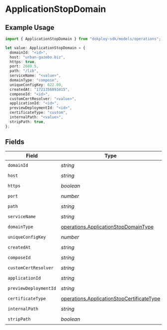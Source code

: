 # ApplicationStopDomain

## Example Usage

```typescript
import { ApplicationStopDomain } from "dokploy-sdk/models/operations";

let value: ApplicationStopDomain = {
  domainId: "<id>",
  host: "urban-gazebo.biz",
  https: true,
  port: 2680.5,
  path: "/lib",
  serviceName: "<value>",
  domainType: "compose",
  uniqueConfigKey: 622.09,
  createdAt: "1721356893415",
  composeId: "<id>",
  customCertResolver: "<value>",
  applicationId: "<id>",
  previewDeploymentId: "<id>",
  certificateType: "custom",
  internalPath: "<value>",
  stripPath: true,
};
```

## Fields

| Field                                                                                                  | Type                                                                                                   | Required                                                                                               | Description                                                                                            |
| ------------------------------------------------------------------------------------------------------ | ------------------------------------------------------------------------------------------------------ | ------------------------------------------------------------------------------------------------------ | ------------------------------------------------------------------------------------------------------ |
| `domainId`                                                                                             | *string*                                                                                               | :heavy_check_mark:                                                                                     | N/A                                                                                                    |
| `host`                                                                                                 | *string*                                                                                               | :heavy_check_mark:                                                                                     | N/A                                                                                                    |
| `https`                                                                                                | *boolean*                                                                                              | :heavy_check_mark:                                                                                     | N/A                                                                                                    |
| `port`                                                                                                 | *number*                                                                                               | :heavy_check_mark:                                                                                     | N/A                                                                                                    |
| `path`                                                                                                 | *string*                                                                                               | :heavy_check_mark:                                                                                     | N/A                                                                                                    |
| `serviceName`                                                                                          | *string*                                                                                               | :heavy_check_mark:                                                                                     | N/A                                                                                                    |
| `domainType`                                                                                           | [operations.ApplicationStopDomainType](../../models/operations/applicationstopdomaintype.md)           | :heavy_check_mark:                                                                                     | N/A                                                                                                    |
| `uniqueConfigKey`                                                                                      | *number*                                                                                               | :heavy_check_mark:                                                                                     | N/A                                                                                                    |
| `createdAt`                                                                                            | *string*                                                                                               | :heavy_check_mark:                                                                                     | N/A                                                                                                    |
| `composeId`                                                                                            | *string*                                                                                               | :heavy_check_mark:                                                                                     | N/A                                                                                                    |
| `customCertResolver`                                                                                   | *string*                                                                                               | :heavy_check_mark:                                                                                     | N/A                                                                                                    |
| `applicationId`                                                                                        | *string*                                                                                               | :heavy_check_mark:                                                                                     | N/A                                                                                                    |
| `previewDeploymentId`                                                                                  | *string*                                                                                               | :heavy_check_mark:                                                                                     | N/A                                                                                                    |
| `certificateType`                                                                                      | [operations.ApplicationStopCertificateType](../../models/operations/applicationstopcertificatetype.md) | :heavy_check_mark:                                                                                     | N/A                                                                                                    |
| `internalPath`                                                                                         | *string*                                                                                               | :heavy_check_mark:                                                                                     | N/A                                                                                                    |
| `stripPath`                                                                                            | *boolean*                                                                                              | :heavy_check_mark:                                                                                     | N/A                                                                                                    |